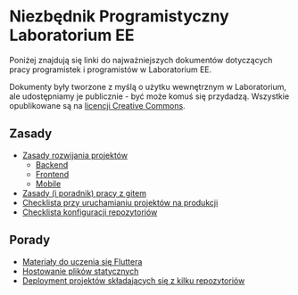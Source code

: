 # Niezbędnik Programistyczny Laboratorium EE

Poniżej znajdują się linki do najważniejszych dokumentów dotyczących pracy programistek i programistów w Laboratorium EE.

Dokumenty były tworzone z myślą o użytku wewnętrznym w Laboratorium, ale udostępniamy je publicznie - być może komuś się przydadzą. Wszystkie opublikowane są na [licencji Creative Commons](LICENSE). 

## Zasady
* [Zasady rozwijania projektów](project_development.md)
  * [Backend](project_development_backend.md)
  * [Frontend](project_development_frontend.md)
  * [Mobile](project_development_mobile.md)
* [Zasady (i poradnik) pracy z gitem](gitflow.md)
* [Checklista przy uruchamianiu projektów na produkcji](launch_checklist.md)
* [Checklista konfiguracji repozytoriów](new_repo_checklist.md)

## Porady
* [Materiały do uczenia się Fluttera](flutter101.md)
* [Hostowanie plików statycznych](static.md)
* [Deployment projektów składających się z kilku repozytoriów](multirepo_deployment.md)
